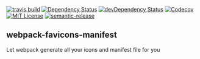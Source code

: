 [![travis build](https://img.shields.io/travis/MY_GITHUB_USER/webpack-favicons-manifest.svg?style=flat)](https://travis-ci.org/MY_GITHUB_USER/webpack-favicons-manifest)
  [![Dependency Status](https://david-dm.org/MY_GITHUB_USER/webpack-favicons-manifest.svg?theme=shields.io)](https://david-dm.org/MY_GITHUB_USER/webpack-favicons-manifest)
  [![devDependency Status](https://david-dm.org/MY_GITHUB_USER/webpack-favicons-manifest/dev-status.svg?theme=shields.io)](https://david-dm.org/MY_GITHUB_USER/webpack-favicons-manifest#info=devDependencies)
  [![Codecov](https://img.shields.io/codecov/c/github/MY_GITHUB_USER/webpack-favicons-manifest.svg)]()
  [![MIT License](https://img.shields.io/github/license/MY_GITHUB_USER/webpack-favicons-manifest.svg?style=flat)](http://opensource.org/licenses/MIT)
  [![semantic-release](https://img.shields.io/badge/%20%20%F0%9F%93%A6%F0%9F%9A%80-semantic--release-e10079.svg?style=flat)](https://github.com/semantic-release/semantic-release)

  ## webpack-favicons-manifest

  Let webpack generate all your icons and manifest file for you
  